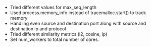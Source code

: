 - Tried different values for max_seq_length
- Used process.memory_info instead of tracemalloc.start() to track memory
- Handling even source and destination port along with source and destination ip and protocol
- Tried different similarity metrics (l2, cosine, ip)
- Set num_workers to total number of cores.
